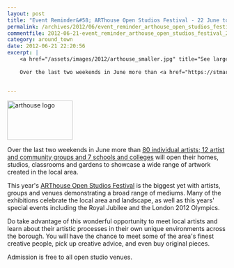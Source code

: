 ```yaml
---
layout: post
title: "Event Reminder&#58; ARThouse Open Studios Festival - 22 June to 1 July 2012"
permalink: /archives/2012/06/event_reminder_arthouse_open_studios_festival_22_j.html
commentfile: 2012-06-21-event_reminder_arthouse_open_studios_festival_22_j
category: around_town
date: 2012-06-21 22:20:56
excerpt: |
    <a href="/assets/images/2012/arthouse_smaller.jpg" title="See larger version of - arthouse logo"><img src="/assets/images/2012/arthouse_smaller_thumb.jpg" width="150" height="90" alt="arthouse logo" class="photo right" /></a>
    
    Over the last two weekends in June more than <a href="https://stmargarets.london/directory/art/201006031129">80 individual artists; 12 artist and community groups and 7 schools and colleges</a> will open their homes, studios, classrooms and gardens to showcase a wide range of artwork created in the local area.
    

---
```


<a href="/assets/images/2012/arthouse_smaller.jpg" title="See larger version of - arthouse logo"><img src="/assets/images/2012/arthouse_smaller_thumb.jpg" width="150" height="90" alt="arthouse logo" class="photo right" /></a>

Over the last two weekends in June more than [80 individual artists; 12 artist and community groups and 7 schools and colleges](https://stmargarets.london/directory/art/201006031129) will open their homes, studios, classrooms and gardens to showcase a wide range of artwork created in the local area.

This year's [ARThouse Open Studios Festival](http://www.richmond.gov.uk/arthouse_open_studios) is the biggest yet with artists, groups and venues demonstrating a broad range of mediums. Many of the exhibitions celebrate the local area and landscape, as well as this years' special events including the Royal Jubilee and the London 2012 Olympics.

Do take advantage of this wonderful opportunity to meet local artists and learn about their artistic processes in their own unique environments across the borough. You will have the chance to meet some of the area's finest creative people, pick up creative advice, and even buy original pieces.

Admission is free to all open studio venues.
